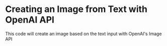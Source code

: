 # Creating an Image from Text with OpenAI API
This code will create an image based on the text input with OpenAI's Image API

